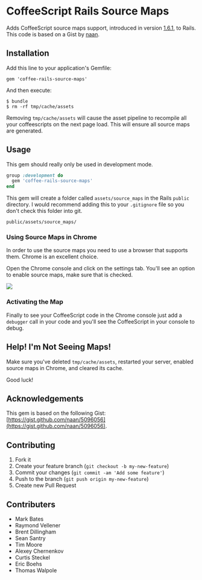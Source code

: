 # CoffeeScript Rails Source Maps

Adds CoffeeScript source maps support, introduced in version [1.6.1](http://coffeescript.org/#changelog), to Rails. This code is based on a Gist by [naan](https://gist.github.com/naan/5096056).

## Installation

Add this line to your application's Gemfile:

    gem 'coffee-rails-source-maps'

And then execute:

    $ bundle
    $ rm -rf tmp/cache/assets

Removing `tmp/cache/assets` will cause the asset pipeline to recompile all your coffeescripts on the next page load. This will ensure all source maps are generated.

## Usage

This gem should really only be used in development mode.

```ruby
group :development do
  gem 'coffee-rails-source-maps'
end
```

This gem will create a folder called `assets/source_maps` in the Rails `public` directory. I would recommend adding this to your `.gitignore` file so you don't check this folder into git.

```
public/assets/source_maps/
```

### Using Source Maps in Chrome

In order to use the source maps you need to use a browser that supports them. Chrome is an excellent choice.

Open the Chrome console and click on the settings tab. You'll see an option to enable source maps, make sure that is checked.

![](http://i.imgur.com/5ndSqZV.jpg)

### Activating the Map

Finally to see your CoffeeScript code in the Chrome console just add a `debugger` call in your code and you'll see the CoffeeScript in your console to debug.

## Help! I'm Not Seeing Maps!

Make sure you've deleted `tmp/cache/assets`, restarted your server, enabled source maps in Chrome, and cleared its cache.

Good luck!

## Acknowledgements

This gem is based on the following Gist: [https://gist.github.com/naan/5096056](https://gist.github.com/naan/5096056).

## Contributing

1. Fork it
2. Create your feature branch (`git checkout -b my-new-feature`)
3. Commit your changes (`git commit -am 'Add some feature'`)
4. Push to the branch (`git push origin my-new-feature`)
5. Create new Pull Request

## Contributers

* Mark Bates
* Raymond Vellener
* Brent Dillingham
* Sean Santry
* Tim Moore
* Alexey Chernenkov
* Curtis Steckel
* Eric Boehs
* Thomas Walpole
